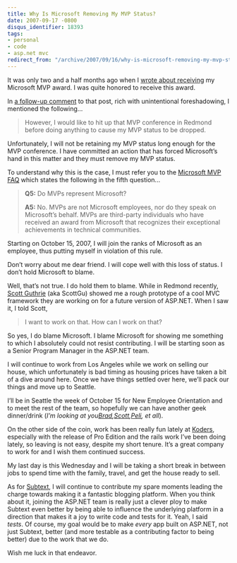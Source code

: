 ```yaml
---
title: Why Is Microsoft Removing My MVP Status?
date: 2007-09-17 -0800
disqus_identifier: 18393
tags:
- personal
- code
- asp.net mvc
redirect_from: "/archive/2007/09/16/why-is-microsoft-removing-my-mvp-status.aspx/"
---
```


It was only two and a half months ago when I [wrote about
receiving](https://haacked.com/archive/2007/07/01/bank-error-in-my-favor.-im-a-microsoft-mvp.aspx "Bank Error In My Favor")
my Microsoft MVP award. I was quite honored to receive this award.

In [a follow-up
comment](https://haacked.com/archive/2007/07/01/bank-error-in-my-favor.-im-a-microsoft-mvp.aspx#45560 "Comment on my mvp status")
to that post, rich with unintentional foreshadowing, I mentioned the
following...

> However, I would like to hit up that MVP conference in Redmond before
> doing anything to cause my MVP status to be dropped.

Unfortunately, I will not be retaining my MVP status long enough for the
MVP conference. I have committed an action that has forced Microsoft’s
hand in this matter and they must remove my MVP status.

To understand why this is the case, I must refer you to the [Microsoft
MVP
FAQ](https://mvp.support.microsoft.com/default.aspx/gp/mvpfaqs "Microsoft MVP FAQ")
which states the following in the fifth question...

> **Q5:** Do MVPs represent Microsoft?
>
> **A5:** No. MVPs are not Microsoft employees, nor do they speak on
> Microsoft’s behalf. MVPs are third-party individuals who have received
> an award from Microsoft that recognizes their exceptional achievements
> in technical communities.

Starting on October 15, 2007, I will join the ranks of Microsoft as an
employee, thus putting myself in violation of this rule.

Don’t worry about me dear friend. I will cope well with this loss of
status. I don’t hold Microsoft to blame.

Well, that’s not true. I do hold them to blame. While in Redmond
recently, [Scott
Guthrie](http://weblogs.asp.net/scottgu/ "ScottGu’s Blog") (aka ScottGu)
showed me a rough prototype of a cool MVC framework they are working on
for a future version of ASP.NET. When I saw it, I told Scott,

> I want to work on that. How can I work on that?

So yes, I do blame Microsoft. I blame Microsoft for showing me something
to which I absolutely could not resist contributing. I will be starting
soon as a Senior Program Manager in the ASP.NET team.

I will continue to work from Los Angeles while we work on selling our
house, which unfortunately is bad timing as housing prices have taken a
bit of a dive around here. Once we have things settled over here, we’ll
pack our things and move up to Seattle.

I’ll be in Seattle the week of October 15 for New Employee Orientation
and to meet the rest of the team, so hopefully we can have another geek
dinner/drink (*I’m looking at
you*[*Brad*](http://www.agileprogrammer.com/dotnetguy/ "Brad Wilson - The .NET Guy")*,*[*Scott*](http://www.lazycoder.com/weblog/ "LazyCoder")*,*[*Peli*](http://blog.dotnetwiki.org/ "Peli’s Farm")*,
et all*).

On the other side of the coin, work has been really fun lately at
[Koders](http://www.koders.com/ "Koders - Code Search Engine"),
especially with the release of Pro Edition and the rails work I’ve been
doing lately, so leaving is not easy, despite my short tenure. It’s a
great company to work for and I wish them continued success.

My last day is this Wednesday and I will be taking a short break in
between jobs to spend time with the family, travel, and get the house
ready to sell.

As for [Subtext](http://subtextproject.com/ "Subtext"), I will continue
to contribute my spare moments leading the charge towards making it a
fantastic blogging platform. When you think about it, joining the
ASP.NET team is really just a clever ploy to make Subtext even better by
being able to influence the underlying platform in a direction that
makes it a joy to write code and tests for it. Yeah, I said *tests*. Of
course, my goal would be to make *every* app built on ASP.NET, not just
Subtext, better (and more testable as a contributing factor to being
better) due to the work that we do.

Wish me luck in that endeavor.

